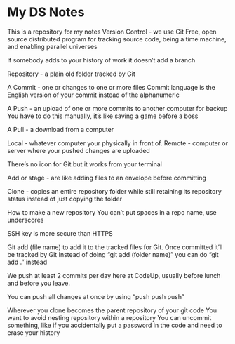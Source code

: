 # My DS Notes

This is a repository for my notes
Version Control - we use Git
Free, open source distributed program for tracking source code, being a time machine, and enabling parallel universes

If somebody adds to your history of work it doesn’t add a branch

Repository - a plain old folder tracked by Git

A Commit - one or changes to one or more files
	Commit language is the English version of your commit instead of the alphanumeric

A Push - an upload of one or more commits to another computer for backup
	You have to do this manually, it’s like saving a game before a boss
	
A Pull - a download from a computer

Local - whatever computer your physically in front of.
Remote - computer or server where your pushed changes are uploaded

There’s no icon for Git but it works from your terminal

Add or stage - are like adding files to an envelope before committing 

Clone - copies an entire repository folder while still retaining its repository status instead of just copying the folder

How to make a new repository
You can’t put spaces in a repo name, use underscores

SSH key is more secure than HTTPS

Git add (file name) to add it to the tracked files for Git.  Once committed it’ll be tracked by Git
Instead of doing “git add (folder name)” you can do “git add .” instead

We push at least 2 commits per day here at CodeUp, usually before lunch and before you leave.

You can push all changes at once by using “push push push”

Wherever you clone becomes the parent repository of your git code
You want to avoid nesting repository within a repository
You can uncommit something, like if you accidentally put a password in the code and need to erase your history
